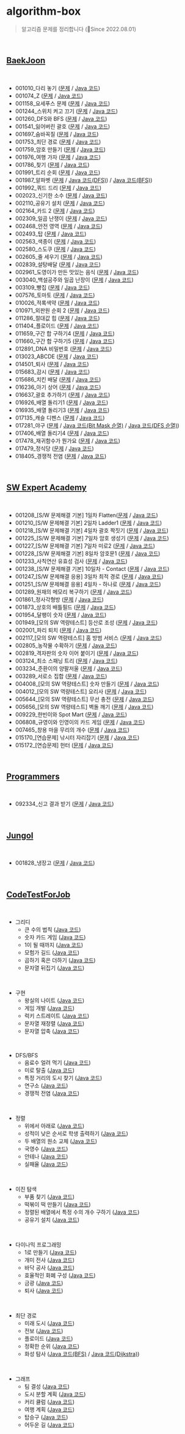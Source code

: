 # algorithm-box
> 알고리즘 문제를 정리합니다 (🚀Since 2022.08.01)

<br>

## [BaekJoon](https://www.acmicpc.net/)
<br>

* 001010_다리 놓기           ([문제](https://www.acmicpc.net/problem/1010) / [Java 코드](/baekjoon/BJ_1010.java)) 
* 001074_Z                   ([문제](https://www.acmicpc.net/problem/1074) / [Java 코드](/baekjoon/BJ_1074.java)) 
* 001158_요세푸스 문제       ([문제](https://www.acmicpc.net/problem/1158) / [Java 코드](/baekjoon/BJ_1158.java))
* 001244_스위치 켜고 끄기    ([문제](https://www.acmicpc.net/problem/1244) / [Java 코드](/baekjoon/BJ_1244.java))
* 001260_DFS와 BFS          ([문제](https://www.acmicpc.net/problem/1260) / [Java 코드](/baekjoon/BJ_1260.java)) 
* 001541_잃어버린 괄호       ([문제](https://www.acmicpc.net/problem/1541) / [Java 코드](/baekjoon/BJ_1541.java)) 
* 001697_숨바꼭질            ([문제](https://www.acmicpc.net/problem/1697) / [Java 코드](/baekjoon/BJ_1697.java)) 
* 001753_최단 경로           ([문제](https://www.acmicpc.net/problem/1753) / [Java 코드](/baekjoon/BJ_1753.java)) 
* 001759_암호 만들기         ([문제](https://www.acmicpc.net/problem/1759) / [Java 코드](/baekjoon/BJ_1759.java)) 
* 001976_여행 가자           ([문제](https://www.acmicpc.net/problem/1976) / [Java 코드](/baekjoon/BJ_1976.java)) 
* 001786_찾기                ([문제](https://www.acmicpc.net/problem/1786) / [Java 코드](/baekjoon/BJ_1786.java))
* 001991_트리 순회           ([문제](https://www.acmicpc.net/problem/1991) / [Java 코드](/baekjoon/BJ_1991.java)) 
* 001987_알파벳              ([문제](https://www.acmicpc.net/problem/1987) / [Java 코드(DFS)](/baekjoon/BJ_1987.java)) / [Java 코드(BFS)](/baekjoon/BJ_1987_2.java))
* 001992_쿼드 드리           ([문제](https://www.acmicpc.net/problem/1992) / [Java 코드](/baekjoon/BJ_1992.java))
* 002023_신기한 소수         ([문제](https://www.acmicpc.net/problem/2023) / [Java 코드](/baekjoon/BJ_2023.java)) 
* 002110_공유기 설치         ([문제](https://www.acmicpc.net/problem/2110) / [Java 코드](/codetestforjob/BJ_2110.java))
* 002164_카드 2              ([문제](https://www.acmicpc.net/problem/2164) / [Java 코드](/baekjoon/BJ_2164.java)) 
* 002309_일곱 난쟁이          ([문제](https://www.acmicpc.net/problem/2309) / [Java 코드](/baekjoon/BJ_2309.java))
* 002468_안전 영역            ([문제](https://www.acmicpc.net/problem/2468) / [Java 코드](/baekjoon/BJ_2468.java))
* 002493_탑                  ([문제](https://www.acmicpc.net/problem/2493) / [Java 코드](/baekjoon/BJ_2493.java)) 
* 002563_색종이              ([문제](https://www.acmicpc.net/problem/2563) / [Java 코드](/baekjoon/BJ_2563.java))
* 002580_스도쿠              ([문제](https://www.acmicpc.net/problem/2580) / [Java 코드](/baekjoon/BJ_2580.java))  
* 002605_줄 세우기           ([문제](https://www.acmicpc.net/problem/2605) / [Java 코드](/baekjoon/BJ_2605.java))
* 002839_설탕배달            ([문제](https://www.acmicpc.net/problem/2839) / [Java 코드](/baekjoon/BJ_2839.java)) 
* 002961_도영이가 만든 맛있는 음식 ([문제](https://www.acmicpc.net/problem/2961) / [Java 코드](/baekjoon/BJ_2961.java)) 
* 003040_백설공주와 일곱 난장이 ([문제](https://www.acmicpc.net/problem/3040) / [Java 코드](/baekjoon/BJ_3040.java))  
* 003109_빵집                ([문제](https://www.acmicpc.net/problem/3109) / [Java 코드](/baekjoon/BJ_3109.java)) 
* 007576_토마토              ([문제](https://www.acmicpc.net/problem/7576) / [Java 코드](/baekjoon/BJ_7576.java))
* 010026_적록색약            ([문제](https://www.acmicpc.net/problem/10026) / [Java 코드](/baekjoon/BJ_10026.java))
* 010971_외판원 순회 2       ([문제](https://www.acmicpc.net/problem/10971) / [Java 코드](/baekjoon/BJ_10971.java)) 
* 011286_절대값 힙           ([문제](https://www.acmicpc.net/problem/11286) / [Java 코드](/baekjoon/BJ_11286.java))
* 011404_플로이드            ([문제](https://www.acmicpc.net/problem/11404) / [Java 코드](/baekjoon/BJ_11404.java)) 
* 011659_구간 합 구하기4     ([문제](https://www.acmicpc.net/problem/11659) / [Java 코드](/baekjoon/BJ_11659.java)) 
* 011660_구간 합 구하기5     ([문제](https://www.acmicpc.net/problem/11660) / [Java 코드](/baekjoon/BJ_11660.java)) 
* 012891_DNA 비밀번호        ([문제](https://www.acmicpc.net/problem/12891) / [Java 코드](/baekjoon/BJ_12891.java))
* 013023_ABCDE              ([문제](https://www.acmicpc.net/problem/13023) / [Java 코드](/baekjoon/BJ_13023.java)) 
* 014501_퇴사                ([문제](https://www.acmicpc.net/problem/14501) / [Java 코드](/swacademy/Resignation.java))
* 015683_감시                ([문제](https://www.acmicpc.net/problem/15683) / [Java 코드](/baekjoon/BJ_15683.java))
* 015686_치킨 배달           ([문제](https://www.acmicpc.net/problem/15686) / [Java 코드](/baekjoon/BJ_15686.java)) 
* 016236_아기 상어           ([문제](https://www.acmicpc.net/problem/16236) / [Java 코드](/baekjoon/BJ_16236.java)) 
* 016637_괄호 추가하기        ([문제](https://www.acmicpc.net/problem/16637) / [Java 코드](/baekjoon/Bj_16637.java)) 
* 016926_배열 돌리기1         ([문제](https://www.acmicpc.net/problem/16926) / [Java 코드](/baekjoon/BJ_16926.java))
* 016935_배열 돌리기3         ([문제](https://www.acmicpc.net/problem/16935) / [Java 코드](/baekjoon/BJ_16935.java)) 
* 017135_캐슬 디펜스          ([문제](https://www.acmicpc.net/problem/17135) / [Java 코드](/baekjoon/BJ_17135.java)) 
* 017281_야구                ([문제](https://www.acmicpc.net/problem/17281) / [Java 코드(Bit Mask 순열)](/baekjoon/BJ_17281.java) / [Java 코드(DFS 순열)](/baekjoon/BJ_17281_timeout.java))
* 017406_배열 돌리기4         ([문제](https://www.acmicpc.net/problem/17406) / [Java 코드](/baekjoon/BJ_17406.java))
* 017478_재귀함수가 뭔가요   ([문제](https://www.acmicpc.net/problem/17478) / [Java 코드](/baekjoon/BJ_17478.java)) 
* 017479_정식당             ([문제](https://www.acmicpc.net/problem/17479) / [Java 코드](/baekjoon/BJ_17479.java))
* 018405_경쟁적 전염         ([문제](https://www.acmicpc.net/problem/18405) / [Java 코드](/swacademy/CompetitiveInfection.java)) 


<br>

## [SW Expert Academy](https://swexpertacademy.com/main/main.do)
<br>

* 001208_[S/W 문제해결 기본] 1일차 Flatten([문제](https://swexpertacademy.com/main/code/problem/problemDetail.do?contestProbId=AV139KOaABgCFAYh) / [Java 코드](/swacademy/D3_1208.java))
* 001210_[S/W 문제해결 기본] 2일차 Ladder1 ([문제](https://swexpertacademy.com/main/code/problem/problemDetail.do?contestProbId=AV14ABYKADACFAYh) / [Java 코드](/swacademy/D4_1210.java))
* 001218_[S/W 문제해결 기본] 4일차 괄호 짝짓기 ([문제](https://swexpertacademy.com/main/code/problem/problemDetail.do?contestProbId=AV14eWb6AAkCFAYD) / [Java 코드](/swacademy/D4_1218.java))  
* 001225_[S/W 문제해결 기본] 7일차 암호 생성기 ([문제](https://swexpertacademy.com/main/solvingProblem/solvingProblem.do) / [Java 코드](/swacademy/D3_1225.java))
* 001227_[S/W 문제해결 기본] 7일차 미로2 ([문제](https://swexpertacademy.com/main/code/problem/problemDetail.do?contestProbId=AV14wL9KAGkCFAYD&) / [Java 코드](/swacademy/D4_1227.java)) 
* 001228_[S/W 문제해결 기본] 8일차 암호문1 ([문제](https://swexpertacademy.com/main/code/problem/problemDetail.do?contestProbId=AV14w-rKAHACFAYD) / [Java 코드](/swacademy/D3_1228.java))   
* 001233_사칙연산 유효성 검사 ([문제](https://swexpertacademy.com/main/code/problem/problemDetail.do?contestProbId=AV141176AIwCFAYD) / [Java 코드](/swacademy/D4_1233.java)) 
* 001238_[S/W 문제해결 기본] 10일차 - Contact ([문제](https://swexpertacademy.com/main/code/problem/problemDetail.do?contestProbId=AV15B1cKAKwCFAYD) / [Java 코드](/swacademy/D4_1238.java))
* 001247_[S/W 문제해결 응용] 3일차 최적 경로 ([문제](https://swexpertacademy.com/main/code/problem/problemDetail.do?contestProbId=AV15OZ4qAPICFAYD) / [Java 코드](/swacademy/D5_1247.java)) 
* 001251_[S/W 문제해결 응용] 4일차 - 하나로 ([문제](https://swexpertacademy.com/main/code/problem/problemDetail.do?contestProbId=AV15StKqAQkCFAYD) / [Java 코드](/swacademy/D4_1251.java)) 
* 001289_원재의 메모리 복구하기 ([문제](https://swexpertacademy.com/main/code/problem/problemDetail.do?contestProbId=AV19AcoKI9sCFAZN) / [Java 코드](/swacademy/D3_1289.java))
* 001861_정사각형방 ([문제](https://swexpertacademy.com/main/code/problem/problemDetail.do?contestProbId=AV5LtJYKDzsDFAXc) / [Java 코드](/swacademy/D4_1861.java)) 
* 001873_상호의 배틀필드 ([문제](https://swexpertacademy.com/main/code/problem/problemDetail.do?contestProbId=AV5LyE7KD2ADFAXc) / [Java 코드](/swacademy/D3_1873.java))
* 001954_달팽이 숫자 ([문제](https://swexpertacademy.com/main/code/problem/problemDetail.do?contestProbId=AV5PobmqAPoDFAUq) / [Java 코드](/swacademy/D2_1954.java))
* 001949_[모의 SW 역량테스트] 등산로 조성 ([문제](https://swexpertacademy.com/main/code/problem/problemDetail.do?contestProbId=AV5PoOKKAPIDFAUq) / [Java 코드](/swacademy/Mock_1949.java))  
* 002001_파리 퇴치 ([문제](https://swexpertacademy.com/main/code/problem/problemDetail.do?contestProbId=AV5PzOCKAigDFAUq) / [Java 코드](/swacademy/D2_2001.java)) 
* 002117_[모의 SW 역량테스트] 홈 방범 서비스 ([문제](https://swexpertacademy.com/main/code/problem/problemDetail.do?contestProbId=AV5V61LqAf8DFAWu) / [Java 코드](/swacademy/Mock_2117.java)) 
* 002805_농작물 수확하기 ([문제](https://swexpertacademy.com/main/code/problem/problemDetail.do?contestProbId=AV7GLXqKAWYDFAXB) / [Java 코드](/swacademy/D3_2805.java))
* 002819_격자판의 숫자 이어 붙이기 ([문제](https://swexpertacademy.com/main/code/problem/problemDetail.do?contestProbId=AV7I5fgqEogDFAXB) / [Java 코드](/swacademy/D4_2819.java))  
* 003124_최소 스패닝 트리 ([문제](https://swexpertacademy.com/main/code/problem/problemDetail.do?contestProbId=AV_mSnmKUckDFAWb) / [Java 코드](/swacademy/D4_3124.java))
* 003234_준환이의 양팔저울 ([문제](https://swexpertacademy.com/main/code/problem/problemDetail.do?contestProbId=AWAe7XSKfUUDFAUw&) / [Java 코드](/swacademy/D4_3234.java))
* 003289_서로소 집합 ([문제](https://swexpertacademy.com/main/code/problem/problemDetail.do?contestProbId=AWBJKA6qr2oDFAWr) / [Java 코드](/swacademy/D4_3289.java))
* 004008_[모의 SW 역량테스트] 숫자 만들기 ([문제](https://swexpertacademy.com/main/code/problem/problemDetail.do?contestProbId=AWIeRZV6kBUDFAVH) / [Java 코드](/swacademy/Mock_4008.java))
* 004012_[모의 SW 역량테스트] 요리사 ([문제](https://swexpertacademy.com/main/code/problem/problemDetail.do?contestProbId=AWIeUtVakTMDFAVH) / [Java 코드](/swacademy/Mock_4012))
* 005644_[모의 SW 역량테스트] 무선 충전 ([문제](https://swexpertacademy.com/main/code/problem/problemDetail.do?contestProbId=AWXRDL1aeugDFAUo) / [Java 코드](/swacademy/Mock_5644.java)) 
* 005656_[모의 SW 역량테스트] 벽돌 깨기 ([문제](https://swexpertacademy.com/main/code/problem/problemDetail.do?contestProbId=AWXRQm6qfL0DFAUo&) / [Java 코드](/swacademy/Mock_5656.java)) 
* 009229_한빈이와 Spot Mart ([문제](https://swexpertacademy.com/main/code/problem/problemDetail.do?contestProbId=AW8Wj7cqbY0DFAXN) / [Java 코드](/swacademy/D3_9229.java))  
* 006808_규영이와 인영이의 카드 게임 ([문제](https://swexpertacademy.com/main/code/problem/problemDetail.do?contestProbId=AWgv9va6HnkDFAW0) / [Java 코드](/swacademy/D3_6808.java))
* 007465_창용 마을 무리의 개수 ([문제](https://swexpertacademy.com/main/code/problem/problemDetail.do?contestProbId=AWngfZVa9XwDFAQU&) / [Java 코드](/swacademy/D4_7465.java))
* 015170_[연습문제] 낚시터 자리잡기 ([문제](https://swexpertacademy.com/main/solvingProblem/solvingProblem.do) / [Java 코드](/swacademy/Mock_fishing.java))
* 015172_[연습문제] 헌터 ([문제](https://swexpertacademy.com/main/solvingProblem/solvingProblem.do) / [Java 코드](/swacademy/Mock_hunter.java)) 
<br>


## [Programmers](https://school.programmers.co.kr/learn/challenges)
<br>

* 092334_신고 결과 받기 ([문제](https://school.programmers.co.kr/learn/courses/30/lessons/92334) / [Java 코드](/programmers/PG_92334.java))

<br>


## [Jungol](http://www.jungol.co.kr/)
<br>

* 001828_냉장고 ([문제](http://www.jungol.co.kr/bbs/board.php?bo_table=pbank&code=1828&sca=3050) / [Java 코드](/jungol/JO_1828.java))

<br>

## [CodeTestForJob](https://github.com/ndb796/python-for-coding-test)
<br>

* 그리디
  * 큰 수의 법칙       ([Java 코드](/codetestforjob/BigNumberRule.java))
  * 숫자 카드 게임     ([Java 코드](/codetestforjob/NumberCardGame.java))
  * 1이 될 때까지      ([Java 코드](/codetestforjob/UntilOne.java))
  * 모험가 길드       ([Java 코드](/codetestforjob/AdventurerGuild.java))
  * 곱하기 혹은 더하기       ([Java 코드](/codetestforjob/MulOrPlus.java))
  * 문자열 뒤집기        ([Java 코드](/codetestforjob/FlipOver.java))
  
<br>
  
* 구현
  * 왕실의 나이트      ([Java 코드](/codetestforjob/KnightOfKingdom.java))
  * 게임 개발          ([Java 코드](/codetestforjob/DevelopGame.java))
  * 럭키 스트레이트     ([Java 코드](/codetestforjob/LuckyStraight.java))
  * 문자열 재정렬     ([Java 코드](/codetestforjob/RearrangeString.java))
  * 문자열 압축       ([Java 코드](/codetestforjob/CompressString.java))
  
<br>
  
* DFS/BFS
  * 음료수 얼려 먹기            ([Java 코드](/codetestforjob/IceBeverage.java))
  * 미로 탈출                    ([Java 코드](/codetestforjob/EscapeMaze.java))
  * 특정 거리의 도시 찾기           ([Java 코드](/codetestforjob/FindCity.java))
  * 연구소                          ([Java 코드](/codetestforjob/Laboratory.java))
  * 경쟁적 전염                    ([Java 코드](/swacademy/CompetitiveInfection.java)) 
    
<br>
  
* 정렬
  * 위에서 아래로                        ([Java 코드](/codetestforjob/UpToDown.java))
  * 성적이 낮은 순서로 학생 출력하기      ([Java 코드](/codetestforjob/TestScore.java))
  * 두 배열의 원소 교체                  ([Java 코드](/codetestforjob/ChangeElement.java))
  * 국영수                             ([Java 코드](/codetestforjob/KorEngMath.java)) 
  * 안테나                             ([Java 코드](/codetestforjob/Antenna.java))
  * 실패율                              ([Java 코드](/codetestforjob/FailureRate.java)) 
    
<br>
  
* 이진 탐색
  * 부품 찾기                             ([Java 코드](/codetestforjob/ChangePart.java))
  * 떡볶이 떡 만들기                      ([Java 코드](/codetestforjob/RiceCake.java))
  * 정렬된 배열에서 특정 수의 개수 구하기   ([Java 코드](/codetestforjob/CountSpeicificNumber.java))
  * 공유기 설치                           ([Java 코드](/codetestforjob/BJ_2110.java))
    
<br>
  
* 다이나믹 프로그래밍
  * 1로 만들기                          ([Java 코드](/codetestforjob/MakeOne.java))
  * 개미 전사                           ([Java 코드](/codetestforjob/AntWarrior.java))
  * 바닥 공사                           ([Java 코드](/codetestforjob/ConstructFloor.java))
  * 효율적인 화폐 구성                  ([Java 코드](/codetestforjob/MonetaryComposition.java))  
  * 금광                               ([Java 코드](/codetestforjob/GoldMine.java))  
  * 퇴사                               ([Java 코드](/swacademy/Resignation.java))
    
<br>
  
* 최단 경로
  * 미래 도시                           ([Java 코드](/codetestforjob/FutureCity.java))
  * 전보                                ([Java 코드](/codetestforjob/Telegram.java))
  * 플로이드                             ([Java 코드](/codetestforjob/Floyd.java))
  * 정확한 순위                          ([Java 코드](/codetestforjob/ExactRank.java))
  * 화성 탐사                            ([Java 코드(BFS)](/codetestforjob/ExplorationOfMars.java) / [Java 코드(Dijkstra)](/codetestforjob/ExplorationOfMars2.java))
    
<br>
  
* 그래프
  * 팀 결성                                ([Java 코드](/codetestforjob/TeamFormation.java))
  * 도시 분할 계획                         ([Java 코드](/codetestforjob/CityDIvisionPlan.java))
  * 커리 큘럼                              ([Java 코드](/codetestforjob/Curriculum.java))
  * 여행 계획                              ([Java 코드](/codetestforjob/TravelPlan.java))
  * 탑승구                                ([Java 코드](/codetestforjob/BoardingGate.java))
  * 어두운 길                               ([Java 코드](/codetestforjob/DarkRoad.java)) 
    
<br>

  
  
  

